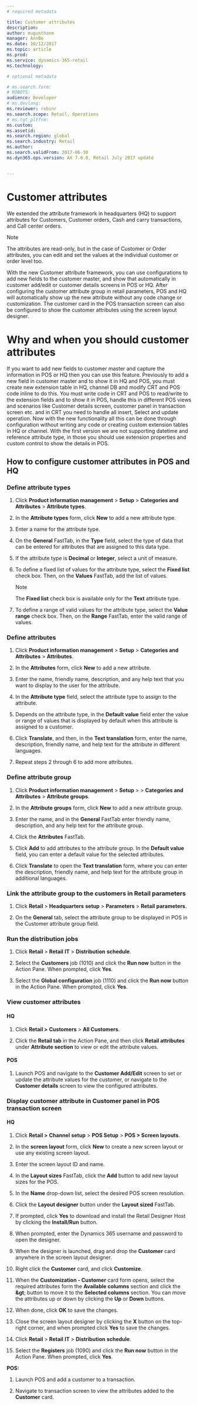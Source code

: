 ```yaml
---
# required metadata

title: Customer attributes
description: 
author: mugunthanm 
manager: AnnBe
ms.date: 10/12/2017
ms.topic: article
ms.prod: 
ms.service: dynamics-365-retail
ms.technology: 

# optional metadata

# ms.search.form: 
# ROBOTS: 
audience: Developer
# ms.devlang: 
ms.reviewer: robinr
ms.search.scope: Retail, Operations 
# ms.tgt_pltfrm: 
ms.custom: 
ms.assetid: 
ms.search.region: global
ms.search.industry: Retail
ms.author: 
ms.search.validFrom: 2017-06-30 
ms.dyn365.ops.version: AX 7.0.0, Retail July 2017 update


---
```


# Customer attributes

We extended the attribute framework in headquarters (HQ) to support attributes for Customers, Customer orders, Cash and carry transactions, and Call center orders.

> [!NOTE]
> The attributes are read-only, but in the case of Customer or Order attributes, you can edit and set the values at the individual customer or order level too.

With the new Customer attribute framework, you can use configurations to add new fields to the customer master, and show that automatically in customer add/edit or customer details screens in POS or HQ. After configuring the customer attribute group in retail parameters, POS and HQ will automatically show up the new attribute without any code change or customization. The customer card in the POS transaction screen can also be configured to show the customer attributes using the screen layout designer.

# Why and when you should customer attributes

If you want to add new fields to customer master and capture the information in POS or HQ then you can use this feature. Previously to add a new field in customer master and to show it in HQ and POS, you must create new extension table in HQ, channel DB and modify CRT and POS code inline to do this. You must write code in CRT and POS to read/write to the extension fields and to show it in POS, handle this in different POS views and scenarios like Customer details screen, customer panel in transaction screen etc. and in CRT you need to handle all insert, Select and update operation. Now with the new functionality all this can be done through configuration without writing any code or creating custom extension tables in HQ or channel. With the first version we are not supporting datetime and reference attribute type, in those you should use extension properties and custom control to show the details in POS.

## How to configure customer attributes in POS and HQ

### Define attribute types

1.  Click **Product information management** &gt; **Setup** &gt; **Categories and** **Attributes** &gt; **Attribute types**.

2.  In the **Attribute types** form, click **New** to add a new attribute type.

3.  Enter a name for the attribute type.

4.  On the **General** FastTab, in the **Type** field, select the type of data that can be entered for attributes that are assigned to this data type.

5.  If the attribute type is **Decimal** or **Integer**, select a unit of measure.

6.  To define a fixed list of values for the attribute type, select the **Fixed list** check box. Then, on the **Values** FastTab, add the list of values.

    > [!NOTE]
    > The **Fixed list** check box is available only for the **Text** attribute type.

7.  To define a range of valid values for the attribute type, select the **Value range** check box. Then, on the **Range** FastTab, enter the valid range of values.

### Define attributes

1.  Click **Product information management** &gt; **Setup** &gt; **Categories and** **Attributes** &gt; **Attributes**.

2.  In the **Attributes** form, click **New** to add a new attribute.

3.  Enter the name, friendly name, description, and any help text that you want to display to the user for the attribute.

4.  In the **Attribute type** field, select the attribute type to assign to the attribute.

5.  Depends on the attribute type, in the **Default value** field enter the value or range of values that is displayed by default when this attribute is assigned to a customer.

6.  Click **Translate**, and then, in the **Text translation** form, enter the name, description, friendly name, and help text for the attribute in different languages.

7.  Repeat steps 2 through 6 to add more attributes.

### Define attribute group

1.  Click **Product information management** &gt; **Setup** &gt; &gt; **Categories and** **Attributes** &gt; **Attribute groups**.

2.  In the **Attribute groups** form, click **New** to add a new attribute group.

3.  Enter the name, and in the **General** FastTab enter friendly name, description, and any help text for the attribute group.

4.  Click the **Attributes** FastTab.

5.  Click **Add** to add attributes to the attribute group. In the **Default value** field, you can enter a default value for the selected attributes.

6.  Click **Translate** to open the **Text translation** form, where you can enter the description, friendly name, and help text for the attribute group in additional languages.

### Link the attribute group to the customers in Retail parameters

1.  Click **Retail** &gt; **Headquarters** **setup** &gt; **Parameters** &gt; **Retail** **parameters**.

2.  On the **General** tab, select the attribute group to be displayed in POS in the Customer attribute group field.

### Run the distribution jobs

1.  Click **Retail** &gt; **Retail** **IT** &gt; **Distribution** **schedule**.

2.  Select the **Customers** job (1010) and click the **Run now** button in the Action Pane. When prompted, click **Yes**.

3.  Select the **Global configuration** job (1110) and click the **Run now** button in the Action Pane. When prompted, click **Yes**.

### View customer attributes

#### HQ

1.  Click **Retail &gt;** **Customers** &gt; **All Customers**.

2.  Click the **Retail tab** in the Action Pane, and then click  **Retail attributes** under **Attribute section** to view or edit the attribute values.

#### POS

1.  Launch POS and navigate to the **Customer Add/Edit** screen to set or update the attribute values for the customer, or navigate to the **Customer details** screen to view the configured attributes.

### Display customer attribute in Customer panel in POS transaction screen

#### HQ

1.  Click **Retail &gt;** **Channel** **setup** &gt; **POS Setup** &gt; **POS &gt; Screen layouts**.

2.  In the **screen layout** form, click **New** to create a new screen layout or use any existing screen layout.

3.  Enter the screen layout ID and name.

4.  In the **Layout sizes** FastTab, click the **Add** button to add new layout sizes for the POS.

5.  In the **Name** drop-down list, select the desired POS screen resolution.

6.  Click the **Layout designer** button under the **Layout sized** FastTab.

7.  If prompted, click **Yes** to download and install the Retail Designer Host by clicking the **Install/Run** button.

8.  When prompted, enter the Dynamics 365 username and password to open the designer.

9.  When the designer is launched, drag and drop the **Customer** card anywhere in the screen layout designer.

10. Right click the **Customer** card, and click **Customize**.

11. When the **Customization - Customer** card form opens, select the required attributes form the **Available columns** section and click the **&gt**; button to move it to the **Selected columns** section. You can move the attributes up or down by clicking the **Up** or **Down** buttons.

12. When done, click **OK** to save the changes.

13. Close the screen layout designer by clicking the **X** button on the top-right corner, and when prompted click **Yes** to save the changes.

14. Click **Retail** &gt; **Retail** **IT** &gt; **Distribution** **schedule**.

15. Select the **Registers** job (1090) and click the **Run now** button in the Action Pane. When prompted, click **Yes**.

**POS:**

1.  Launch POS and add a customer to a transaction. 

2.  Navigate to transaction screen to view the attributes added to the **Customer** card.





